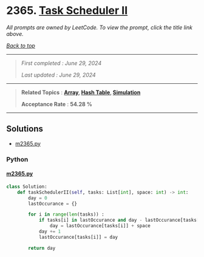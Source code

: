 # 2365. [Task Scheduler II](<https://leetcode.com/problems/task-scheduler-ii>)

*All prompts are owned by LeetCode. To view the prompt, click the title link above.*

*[Back to top](<../README.md>)*

------

> *First completed : June 29, 2024*
>
> *Last updated : June 29, 2024*

------

> **Related Topics** : **[Array](<by_topic/Array.md>), [Hash Table](<by_topic/Hash Table.md>), [Simulation](<by_topic/Simulation.md>)**
>
> **Acceptance Rate** : **54.28 %**

------

## Solutions

- [m2365.py](<../my-submissions/m2365.py>)
### Python
#### [m2365.py](<../my-submissions/m2365.py>)
```Python
class Solution:
    def taskSchedulerII(self, tasks: List[int], space: int) -> int:
        day = 0
        lastOccurance = {}

        for i in range(len(tasks)) :
            if tasks[i] in lastOccurance and day - lastOccurance[tasks[i]] < space :
                day = lastOccurance[tasks[i]] + space
            day += 1
            lastOccurance[tasks[i]] = day

        return day
```

